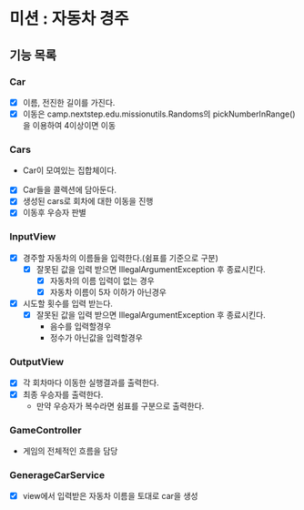 # 미션 : 자동차 경주

## 기능 목록

### Car

- [x] 이름, 전진한 길이를 가진다.
- [x] 이동은 camp.nextstep.edu.missionutils.Randoms의 pickNumberInRange() 을 이용하여 4이상이면 이동

### Cars

- Car이 모여있는 집합체이다.
- [x] Car들을 콜렉션에 담아둔다.
- [x] 생성된 cars로 회차에 대한 이동을 진행
- [x] 이동후 우승자 판별

### InputView

- [x] 경주할 자동차의 이름들을 입력한다.(쉼표를 기준으로 구분)
    - [x] 잘못된 값을 입력 받으면 IllegalArgumentException 후 종료시킨다.
        -[x] 자동차의 이름 입력이 없는 경우
        -[x] 자동차 이름이 5자 이하가 아닌경우
- [x] 시도할 횟수를 입력 받는다.
    - [x] 잘못된 값을 입력 받으면 IllegalArgumentException 후 종료시킨다.
        - 음수를 입력할경우
        - 정수가 아닌값을 입력할경우

### OutputView

- [x] 각 회차마다 이동한 실행결과를 출력한다.
- [x] 최종 우승자를 출력한다.
    - 만약 우승자가 복수라면 쉼표를 구분으로 출력한다.

### GameController

- 게임의 전체적인 흐름을 담당

### GenerageCarService

- [x] view에서 입력받은 자동차 이름을 토대로 car을 생성
